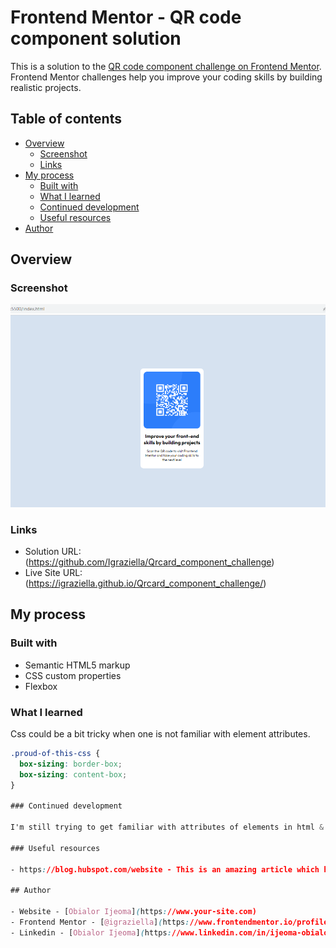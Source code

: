 # Frontend Mentor - QR code component solution

This is a solution to the [QR code component challenge on Frontend Mentor](https://www.frontendmentor.io/challenges/qr-code-component-iux_sIO_H). Frontend Mentor challenges help you improve your coding skills by building realistic projects. 

## Table of contents

- [Overview](#overview)
  - [Screenshot](#screenshot)
  - [Links](#links)
- [My process](#my-process)
  - [Built with](#built-with)
  - [What I learned](#what-i-learned)
  - [Continued development](#continued-development)
  - [Useful resources](#useful-resources)
- [Author](#author)

## Overview

### Screenshot

![](./qr-screenshot.png)

### Links

- Solution URL: (https://github.com/Igraziella/Qrcard_component_challenge)
- Live Site URL: (https://igraziella.github.io/Qrcard_component_challenge/)

## My process

### Built with

- Semantic HTML5 markup
- CSS custom properties
- Flexbox

### What I learned

Css could be a bit tricky when one is not familiar with element attributes.

```css
.proud-of-this-css {
  box-sizing: border-box;
  box-sizing: content-box;
}

### Continued development

I'm still trying to get familiar with attributes of elements in html & css. I realised that some elements do not take certain attributes. for example, the img element cannot have a colour attribute, but can take a width and height attribute. It's going to take some getting used to but i'll keep practicing.

### Useful resources

- https://blog.hubspot.com/website - This is an amazing article which helped me understand positioning and the flex property. I'd recommend it to anyone still learning this concept.

## Author

- Website - [Obialor Ijeoma](https://www.your-site.com)
- Frontend Mentor - [@igraziella](https://www.frontendmentor.io/profile/Igraziella)
- Linkedin - [Obialor Ijeoma](https://www.linkedin.com/in/ijeoma-obialor-012494114)
